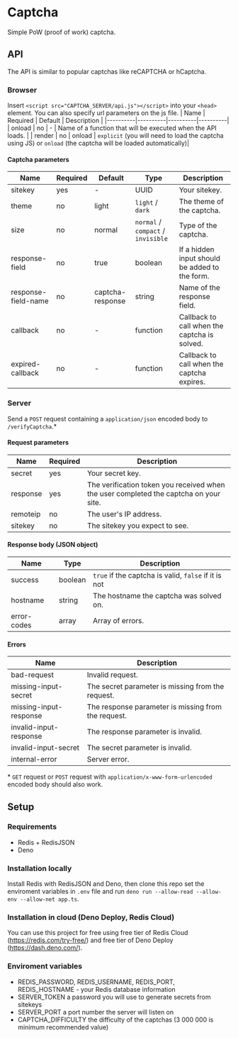 # Captcha

Simple PoW (proof of work) captcha.

## API
The API is similar to popular captchas like reCAPTCHA or hCaptcha.
### Browser

Insert `<script src="CAPTCHA_SERVER/api.js"></script>` into your `<head>` element.
You can also specify url parameters on the js file.
| Name | Required | Default | Description |
|----------|----------|----------|----------|
| onload | no | - | Name of a function that will be executed when the API loads. |
| render | no | onload | `explicit` (you will need to load the captcha using JS) or `onload` (the captcha will be loaded automatically)|

#### Captcha parameters
| Name  | Required | Default | Type | Description |
|----------|----------|----------|----------|----------|
| sitekey | yes | - | UUID | Your sitekey. |
| theme | no | light | `light` / `dark` | The theme of the captcha. |
| size | no | normal | `normal` / `compact` / `invisible` | Type of the captcha. |
| response-field | no | true | boolean | If a hidden input should be added to the form. |
| response-field-name | no | captcha-response | string | Name of the response field. |
| callback | no | - | function | Callback to call when the captcha is solved. |
| expired-callback | no | - | function | Callback to call when the captcha expires. |

### Server
Send a `POST` request containing a `application/json` encoded body to `/verifyCaptcha`.*

#### Request parameters
| Name | Required | Description |
|----------|----------|----------|
| secret | yes | Your secret key. |
| response | yes | The verification token you received when the user completed the captcha on your site. |
| remoteip | no | The user's IP address. |
| sitekey | no | The sitekey you expect to see. |

#### Response body (JSON object)
| Name | Type | Description |
|----------|----------|----------|
| success | boolean | `true` if the captcha is valid, `false` if it is not |
| hostname | string | The hostname the captcha was solved on. |
| error-codes | array | Array of errors. |

#### Errors
| Name | Description |
|----------|----------|
| bad-request | Invalid request. |
| missing-input-secret | The secret parameter is missing from the request. |
| missing-input-response | The response parameter is missing from the request. |
| invalid-input-response | The response parameter is invalid. |
| invalid-input-secret | The secret parameter is invalid. |
| internal-error | Server error. |

\* `GET` request or `POST` request with `application/x-www-form-urlencoded` encoded body should also work.
## Setup

### Requirements
- Redis + RedisJSON
- Deno

### Installation locally
Install Redis with RedisJSON and Deno, then clone this repo set the enviroment variables in `.env` file and run `deno run --allow-read --allow-env --allow-net app.ts`.

### Installation in cloud (Deno Deploy, Redis Cloud)
You can use this project for free using free tier of Redis Cloud (https://redis.com/try-free/) and free tier of Deno Deploy (https://dash.deno.com/).

### Enviroment variables
- REDIS_PASSWORD, REDIS_USERNAME, REDIS_PORT, REDIS_HOSTNAME - your Redis database information
- SERVER_TOKEN a password you will use to generate secrets from sitekeys
- SERVER_PORT a port number the server will listen on
- CAPTCHA_DIFFICULTY the difficulty of the captchas (3 000 000 is minimum recommended value)